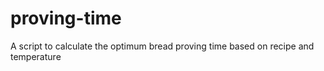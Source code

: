 # proving-time
A script to calculate the optimum bread proving time based on recipe and temperature
